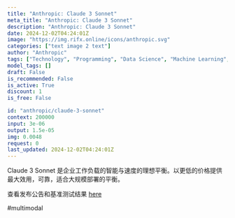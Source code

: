 ```yaml
---
title: "Anthropic: Claude 3 Sonnet"
meta_title: "Anthropic: Claude 3 Sonnet"
description: "Anthropic: Claude 3 Sonnet"
date: 2024-12-02T04:24:01Z
image: "https://img.rifx.online/icons/anthropic.svg"
categories: ["text image 2 text"]
author: "Anthropic"
tags: ["Technology", "Programming", "Data Science", "Machine Learning", "Generative AI"]
model_tags: []
draft: False
is_recommended: False
is_active: True
discount: 1
is_free: False

id: "anthropic/claude-3-sonnet"
context: 200000
input: 3e-06
output: 1.5e-05
img: 0.0048
request: 0
last_updated: 2024-12-02T04:24:01Z
---
```


Claude 3 Sonnet 是企业工作负载的智能与速度的理想平衡。以更低的价格提供最大效用，可靠，适合大规模部署的平衡。

查看发布公告和基准测试结果 [here](https://www.anthropic.com/news/claude-3-family)

#multimodal

